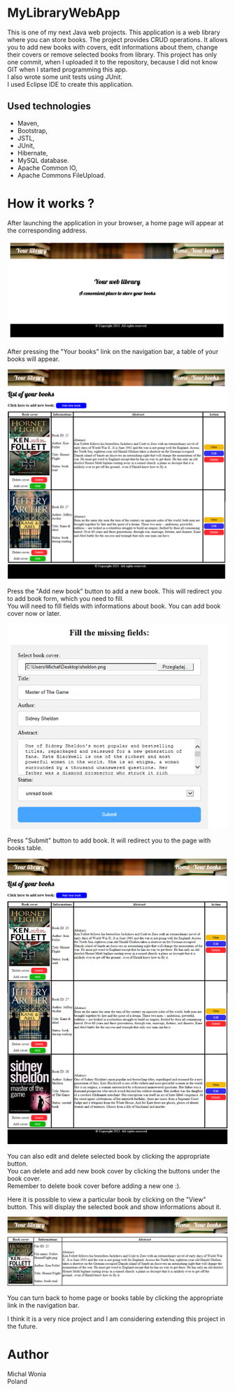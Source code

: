 # MyLibraryWebApp

This is one of my next Java web projects. 
This application is a web library where you can store books. The project provides CRUD operations.
It allows you to add new books with covers, edit informations about them, change their covers or remove selected books from library.
This project has only one commit, when I uploaded it to the repository, because I did not know GIT when I started programming this app. </br>
I also wrote some unit tests using JUnit.  </br>
I used Eclipse IDE to create this application.

## Used technologies
- Maven,
- Bootstrap,
- JSTL,
- JUnit,
- Hibernate,
- MySQL database.
- Apache Common IO,
- Apache Commons FileUpload.

# How it works ?

After launching the application in your browser, a home page will appear at the corresponding address.

<img src="readmeImages/home.png">

After pressing the "Your books" link on the navigation bar, a table of your books will appear.

<img src="readmeImages/books2_.png">

Press the "Add new book" button to add a new book. 
This will redirect you to add book form, which you need to fill. </br>
You will need to fill fields with informations about book. You can add book cover now or later.

<img src="readmeImages/bookFormFilled.png">

Press "Submit" button to add book. It will redirect you to the page with books table.

<img src="readmeImages/books3.png">

You can also edit and delete selected book by clicking the appropriate button. </br>
You can delete and add new book cover by clicking the buttons under the book cover. </br>
Remember to delete book cover before adding a new one :).


Here it is possible to view a particular book by clicking on the "View" button.
This will display the selected book and show informations about it.

<img src="readmeImages/viewBook.png">

You can turn back to home page or books table by clicking the appropriate link in the navigation bar.

I think it is a very nice project and I am considering extending this project in the future.

# Author

Michal Wonia </br>
Poland
